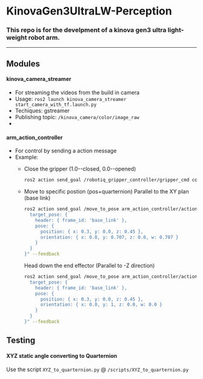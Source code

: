 # KinovaGen3UltraLW-Perception
### This repo is for the develpment of a kinova gen3 ultra light-weight robot arm.
---
## Modules
#### kinova_camera_streamer
- For streaming the videos from the build in camera
- Usage: `ros2 launch kinova_camera_streamer start_camera_with_tf.launch.py`
- Techiques: gstreamer
- Publishing topic: `/kinova_camera/color/image_raw`
- 
#### arm_action_controller
- For control by sending a action message
- Example:
  - Close the gripper (1.0--closed, 0.0--opened)
    ```bash 
    ros2 action send_goal /robotiq_gripper_controller/gripper_cmd control_msgs/action/GripperCommand "{command:{position: 1.0, max_effort: 100.0}}"
    ```

  - Move to specific postion (pos+quarternion)
    Parallel to the XY plan (base link)
    ```bash 
    ros2 action send_goal /move_to_pose arm_action_controller/action/MoveToPose "{
      target_pose: {
        header: { frame_id: 'base_link' },
        pose: {
          position: { x: 0.3, y: 0.0, z: 0.45 },
          orientation: { x: 0.0, y: 0.707, z: 0.0, w: 0.707 }
        }
      }
    }" --feedback 
    ```
    Head down the end effector (Parallel to -Z direction)
    ```bash 
    ros2 action send_goal /move_to_pose arm_action_controller/action/MoveToPose "{
      target_pose: {
        header: { frame_id: 'base_link' },
        pose: {
          position: { x: 0.3, y: 0.0, z: 0.45 },
          orientation: { x: 0.0, y: 1, z: 0.0, w: 0.0 }
        }
      }
    }" --feedback 
    ```

## Testing
#### XYZ static angle converting to Quarternion
Use the script `XYZ_to_quarternion.py` @ `/scripts/XYZ_to_quarternion.py` 
